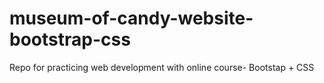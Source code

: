 # museum-of-candy-website-bootstrap-css
Repo for practicing web development with online course- Bootstap + CSS
